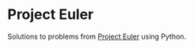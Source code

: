 # Project Euler

Solutions to problems from [Project Euler](https://projecteuler.net/about) using Python.
